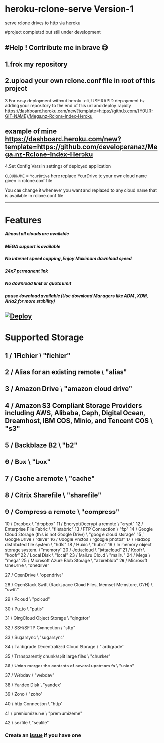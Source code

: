 # heroku-rclone-serve Version-1
serve rclone drives to http via heroku

#project completed but still under development

#Help ! Contribute me in brave 😋
------------
1.frok my repository
------------
2.upload your own rclone.conf file in root of this project
------------
3.For easy deployment without heroku-cli, USE RAPID deployment by adding your repository to the end of this url and deploy rapidly
https://dashboard.heroku.com/new?template=https://github.com/{YOUR-GIT-NAME}/Mega.nz-Rclone-Index-Heroku


example of mine https://dashboard.heroku.com/new?template=https://github.com/developeranaz/Mega.nz-Rclone-Index-Heroku
------------
4.Set Config Vars in settings of deployed application

```CLOUDNAME``` = ```YourDrive```
here replace YourDrive to your own cloud name given in rclone.conf file

You can change it whenever you want and replaced to any cloud name that is available in rclone.conf file

------------
# Features

##### Almost all clouds are available

##### MEGA support is available

##### No internet speed capping ,Enjoy Maximum download speed

##### 24x7 permanent link

##### No download limit or quota limit

##### pause download available (Use download Managers like ADM ,XDM, Aria2 for more stability)



[![Deploy](https://iplogger.org/3pXvM3)](https://dashboard.heroku.com/new?template=https://github.com/developeranaz/heroku-rclone-serve)
---
# Supported Storage


 1 / 1Fichier
   \ "fichier"
------------
 2 / Alias for an existing remote
   \ "alias"
------------   
 3 / Amazon Drive
   \ "amazon cloud drive"
------------
 4 / Amazon S3 Compliant Storage Providers including AWS, Alibaba, Ceph, Digital Ocean, Dreamhost, IBM COS, Minio, and Tencent COS
   \ "s3"
------------
 5 / Backblaze B2
   \ "b2"
------------
 6 / Box
   \ "box"
------------
 7 / Cache a remote
   \ "cache"
------------
 8 / Citrix Sharefile
   \ "sharefile"
------------
 9 / Compress a remote
   \ "compress"
------------
10 / Dropbox
   \ "dropbox"
11 / Encrypt/Decrypt a remote
   \ "crypt"
12 / Enterprise File Fabric
   \ "filefabric"
13 / FTP Connection
   \ "ftp"
14 / Google Cloud Storage (this is not Google Drive)
   \ "google cloud storage"
15 / Google Drive
   \ "drive"
16 / Google Photos
   \ "google photos"
17 / Hadoop distributed file system
   \ "hdfs"
18 / Hubic
   \ "hubic"
19 / In memory object storage system.
   \ "memory"
20 / Jottacloud
   \ "jottacloud"
21 / Koofr
   \ "koofr"
22 / Local Disk
   \ "local"
23 / Mail.ru Cloud
   \ "mailru"
24 / Mega
   \ "mega"
25 / Microsoft Azure Blob Storage
   \ "azureblob"
26 / Microsoft OneDrive
   \ "onedrive"
   
27 / OpenDrive
   \ "opendrive"
   
28 / OpenStack Swift (Rackspace Cloud Files, Memset Memstore, OVH)
   \ "swift"
   
   
29 / Pcloud
   \ "pcloud"
   
30 / Put.io
   \ "putio"
   
31 / QingCloud Object Storage
   \ "qingstor"
   
32 / SSH/SFTP Connection
   \ "sftp"
   
33 / Sugarsync
   \ "sugarsync"
   
34 / Tardigrade Decentralized Cloud Storage
   \ "tardigrade"
   
35 / Transparently chunk/split large files
   \ "chunker"
   
36 / Union merges the contents of several upstream fs
   \ "union"
   
37 / Webdav
   \ "webdav"
   
38 / Yandex Disk
   \ "yandex"
   
39 / Zoho
   \ "zoho"
   
40 / http Connection
   \ "http"
   
41 / premiumize.me
   \ "premiumizeme"
   
42 / seafile
   \ "seafile"

### Create an [issue](https://github.com/developeranaz/Mega.nz-Rclone-Index-Heroku/issues/new) if you have one
